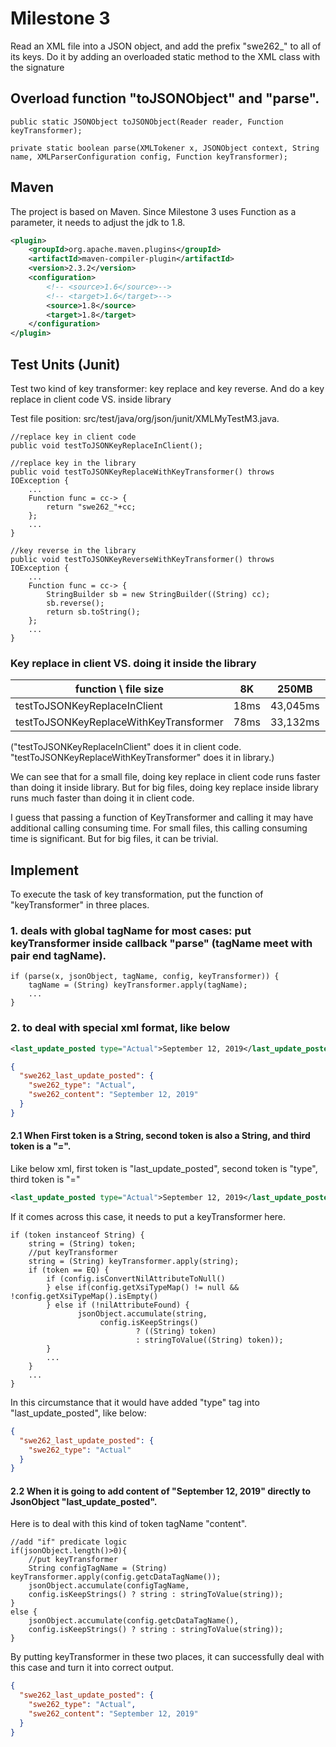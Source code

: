 <h1>Milestone 3</h1>

Read an XML file into a JSON object, and add the prefix "swe262_" to all of its keys. 
Do it by adding an overloaded static method to the XML class with the signature

<h2>Overload function "toJSONObject" and "parse".</h2>

```
public static JSONObject toJSONObject(Reader reader, Function keyTransformer);

private static boolean parse(XMLTokener x, JSONObject context, String name, XMLParserConfiguration config, Function keyTransformer);
```


<h2>Maven</h2>
The project is based on Maven. 
Since Milestone 3 uses Function as a parameter, it needs to adjust the jdk to 1.8.

```xml
<plugin>
    <groupId>org.apache.maven.plugins</groupId>
    <artifactId>maven-compiler-plugin</artifactId>
    <version>2.3.2</version>
    <configuration>
        <!-- <source>1.6</source>-->
        <!-- <target>1.6</target>-->
        <source>1.8</source>
        <target>1.8</target>
    </configuration>
</plugin>
```

<h2>Test Units (Junit)</h2>

<p>Test two kind of key transformer: key replace and key reverse. And do a key replace in client code VS. inside library</p>

<p>Test file position: src/test/java/org/json/junit/XMLMyTestM3.java.</p>

```
//replace key in client code
public void testToJSONKeyReplaceInClient();

//replace key in the library
public void testToJSONKeyReplaceWithKeyTransformer() throws IOException {
    ...
    Function func = cc-> {
        return "swe262_"+cc;
    };
    ...
}

//key reverse in the library
public void testToJSONKeyReverseWithKeyTransformer() throws IOException {
    ...
    Function func = cc-> {
        StringBuilder sb = new StringBuilder((String) cc);
        sb.reverse();
        return sb.toString();
    };
    ...
}
```


<h3>Key replace in client VS. doing it inside the library</h3>

| function \ file size | 8K | 250MB | 490MB |
| ---       | ---    | ---     | ---     |
| testToJSONKeyReplaceInClient | 18ms   | 43,045ms    | 103,838ms   |
| testToJSONKeyReplaceWithKeyTransformer | 78ms    | 33,132ms    | 89,854ms  |

("testToJSONKeyReplaceInClient" does it in client code. 
"testToJSONKeyReplaceWithKeyTransformer" does it in library.)

We can see that for a small file, doing key replace in client code runs faster than doing it inside library.
But for big files, doing key replace inside library runs much faster than doing it in client code.

I guess that passing a function of KeyTransformer and calling it may have additional calling consuming time. 
For small files, this calling consuming time is significant. But for big files, it can be trivial. 


<h2>Implement</h2>

To execute the task of key transformation, put the function of "keyTransformer" in three places.

<h3>1. deals with global tagName for most cases: put keyTransformer inside callback "parse" (tagName meet with pair end tagName).</h3>

```
if (parse(x, jsonObject, tagName, config, keyTransformer)) {
    tagName = (String) keyTransformer.apply(tagName);
    ...
}
```

<h3>2. to deal with special xml format, like below</h3>

```xml
<last_update_posted type="Actual">September 12, 2019</last_update_posted>
```

```json
{
  "swe262_last_update_posted": {
    "swe262_type": "Actual",
    "swe262_content": "September 12, 2019"
  }
}
```

<h4>2.1 When First token is a String, second token is also a String, and third token is a "=".</h4>

Like below xml, first token is "last_update_posted", second token is "type", third token is "="

```xml
<last_update_posted type="Actual">September 12, 2019</last_update_posted>
```

If it comes across this case, it needs to put a keyTransformer here.

```
if (token instanceof String) {
    string = (String) token;
    //put keyTransformer
    string = (String) keyTransformer.apply(string);
    if (token == EQ) {
        if (config.isConvertNilAttributeToNull()
        } else if(config.getXsiTypeMap() != null && !config.getXsiTypeMap().isEmpty()
        } else if (!nilAttributeFound) {
               jsonObject.accumulate(string,
                    config.isKeepStrings()
                            ? ((String) token)
                            : stringToValue((String) token));
        }
        ...
    }
    ...
}
```

In this circumstance that it would have added "type" tag into "last_update_posted", like below:

```json
{
  "swe262_last_update_posted": {
    "swe262_type": "Actual"
  }
}
```

<h4>2.2 When it is going to add content of "September 12, 2019" directly to JsonObject "last_update_posted".</h4>

Here is to deal with this kind of token tagName "content".

```
//add "if" predicate logic
if(jsonObject.length()>0){
    //put keyTransformer
    String configTagName = (String) keyTransformer.apply(config.getcDataTagName());
    jsonObject.accumulate(configTagName,
    config.isKeepStrings() ? string : stringToValue(string));
}
else {
    jsonObject.accumulate(config.getcDataTagName(),
    config.isKeepStrings() ? string : stringToValue(string));
}
```

By putting keyTransformer in these two places, it can successfully deal with this case and turn it into correct output.

```json
{
  "swe262_last_update_posted": {
    "swe262_type": "Actual",
    "swe262_content": "September 12, 2019"
  }
}
```


